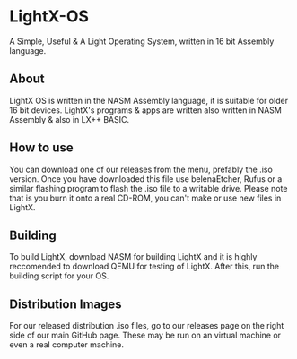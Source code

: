 # LightX-OS
A Simple, Useful & A Light Operating System, written in 16 bit Assembly language.

## About
LightX OS is written in the NASM Assembly language, it is suitable for older 16 bit devices. LightX's programs & apps are written also written in NASM Assembly & also in LX++ BASIC.

## How to use 
You can download one of our releases from the menu, prefably the .iso version. Once you have downloaded this file use belenaEtcher, Rufus or a similar flashing program to flash the .iso
file to a writable drive. Please note that is you burn it onto a real CD-ROM, you can't make or use new files in LightX.

## Building 
To build LightX, download NASM for building LightX and it is highly reccomended to download QEMU for testing of LightX. After this, run the building script for your OS. 

## Distribution Images
For our released distribution .iso files, go to our releases page on the right side of our main GitHub page. These may be run on an virtual machine or even a real computer machine.
